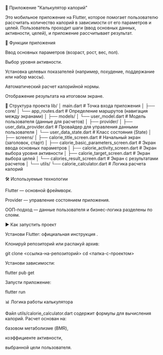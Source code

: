 🥗 Приложение "Калькулятор калорий"

Это мобильное приложение на Flutter, которое помогает пользователю рассчитать количество калорий в зависимости от его параметров и целей.
Пользователь проходит шаги (ввод основных данных, активности, целей), и приложение рассчитывает результат.

🚀 Функции приложения

Ввод основных параметров (возраст, рост, вес, пол).

Выбор уровня активности.

Установка целевых показателей (например, похудение, поддержание или набор массы).

Автоматический расчет калорийной нормы.

Отображение результата на итоговом экране.

📂 Структура проекта
lib/
│ main.dart                        # Точка входа приложения
│
├── core/
│   └── app_routes.dart             # Определение маршрутов (навигация между экранами)
│
├── models/
│   └── user_model.dart             # Модель пользователя (данные для расчетов)
│
├── provider/
│   ├── user_data_provider.dart     # Провайдер для управления данными пользователя
│   └── user_data_state.dart        # Класс состояния (State)
│
├── screens/
│   ├── calorie_title_screen.dart          # Начальный экран (заголовок, старт)
│   ├── calorie_basic_parameters_screen.dart  # Экран ввода основных параметров
│   ├── calorie_activity_screen.dart          # Экран выбора уровня активности
│   ├── calorie_target_screen.dart            # Экран выбора целей
│   └── calories_result_screen.dart           # Экран с результатами расчетов
│
└── utils/
    └── calorie_calculator.dart      # Логика расчета калорий

🛠️ Используемые технологии

Flutter — основной фреймворк.

Provider — управление состоянием приложения.

ООП-подход — данные пользователя и бизнес-логика разделены по слоям.

▶️ Как запустить проект

Установи Flutter: официальная инструкция
.

Клонируй репозиторий или распакуй архив:

git clone <ссылка-на-репозиторий>
cd <папка-с-проектом>


Установи зависимости:

flutter pub get


Запусти приложение:

flutter run

📊 Логика работы калькулятора

Файл utils/calorie_calculator.dart содержит формулы для вычисления калорий.
Расчет основан на:

базовом метаболизме (BMR),

коэффициенте активности,

выбранной цели пользователя.
